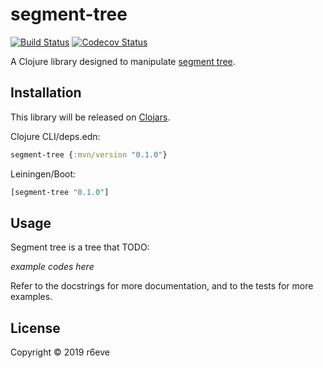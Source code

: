segment-tree
============
[![Build Status][]][Build Results]
[![Codecov Status][]][Codecov Results]

A Clojure library designed to manipulate [segment tree][].

## Installation

This library will be released on [Clojars][].

Clojure CLI/deps.edn:

```clojure
segment-tree {:mvn/version "0.1.0"}
```

Leiningen/Boot:

```clojure
[segment-tree "0.1.0"]
```

## Usage

Segment tree is a tree that TODO:

*example codes here*

Refer to the docstrings for more documentation, and to the tests for more examples.

## License

Copyright © 2019 r6eve

[Build Status]: https://github.com/r6eve/segment-tree/workflows/main/badge.svg
[Build Results]: https://github.com/r6eve/segment-tree/actions
[Codecov Status]: https://codecov.io/github/r6eve/segment-tree/coverage.svg?branch=master
[Codecov Results]: https://codecov.io/github/r6eve/segment-tree?branch=master
[segment tree]: https://www.slideshare.net/iwiwi/ss-3578491/33
[Clojars]: https://clojars.org/segment-tree
